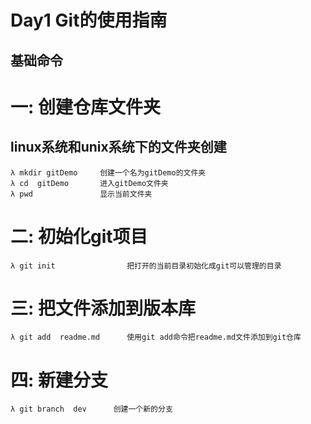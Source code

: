 # Day1 Git的使用指南
## 基础命令
# 一: 创建仓库文件夹

## linux系统和unix系统下的文件夹创建
````Cmder
λ mkdir gitDemo     创建一个名为gitDemo的文件夹
λ cd  gitDemo       进入gitDemo文件夹
λ pwd               显示当前文件夹
````
# 二: 初始化git项目
````Cmder
λ git init                把打开的当前目录初始化成git可以管理的目录

````
# 三: 把文件添加到版本库
````Cmder
λ git add  readme.md      使用git add命令把readme.md文件添加到git仓库
````
# 四: 新建分支
````Cmder
λ git branch  dev      创建一个新的分支
````
